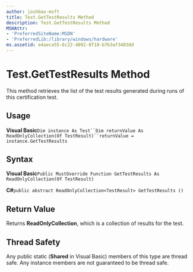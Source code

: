 ```yaml
---
author: joshbax-msft
title: Test.GetTestResults Method
description: Test.GetTestResults Method
MSHAttr:
- 'PreferredSiteName:MSDN'
- 'PreferredLib:/library/windows/hardware'
ms.assetid: e4aeca55-6c22-4092-8f18-b7b3af3403dd
---
```


# Test.GetTestResults Method


This method retrieves the list of the test results generated during runs of this certification test.

## Usage


**Visual Basic**`Dim instance As Test``Dim returnValue As ReadOnlyCollection(Of TestResult)``returnValue = instance.GetTestResults`

## Syntax


**Visual Basic**`Public MustOverride Function GetTestResults As ReadOnlyCollection(Of TestResult)`

**C#**`public abstract ReadOnlyCollection<TestResult> GetTestResults ()`

## Return Value


Returns **ReadOnlyCollection**, which is a collection of results for the test.

## Thread Safety


Any public static (**Shared** in Visual Basic) members of this type are thread safe. Any instance members are not guaranteed to be thread safe.

 

 







